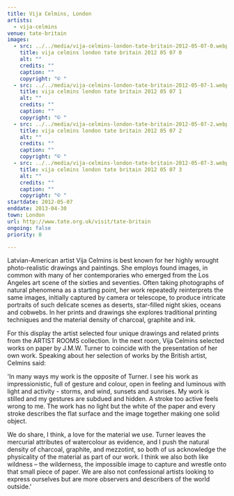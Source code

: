 ```yaml
---
title: Vija Celmins, London
artists:
  - vija-celmins
venue: tate-britain
images:
  - src: ../../media/vija-celmins-london-tate-britain-2012-05-07-0.webp
    title: vija celmins london tate britain 2012 05 07 0
    alt: ""
    credits: ""
    caption: ""
    copyright: "© "
  - src: ../../media/vija-celmins-london-tate-britain-2012-05-07-1.webp
    title: vija celmins london tate britain 2012 05 07 1
    alt: ""
    credits: ""
    caption: ""
    copyright: "© "
  - src: ../../media/vija-celmins-london-tate-britain-2012-05-07-2.webp
    title: vija celmins london tate britain 2012 05 07 2
    alt: ""
    credits: ""
    caption: ""
    copyright: "© "
  - src: ../../media/vija-celmins-london-tate-britain-2012-05-07-3.webp
    title: vija celmins london tate britain 2012 05 07 3
    alt: ""
    credits: ""
    caption: ""
    copyright: "© "
startdate: 2012-05-07
enddate: 2013-04-30
town: London
url: http://www.tate.org.uk/visit/tate-britain
ongoing: false
priority: 0

---
```


Latvian-American artist Vija Celmins is best known for her highly wrought photo-realistic drawings and paintings. She employs found images, in common with many of her contemporaries who emerged from the Los Angeles art scene of the sixties and seventies. Often taking photographs of natural phenomena as a starting point, her work repeatedly reinterprets the same images, initially captured by camera or telescope, to produce intricate portraits of such delicate scenes as deserts, star-filled night skies, oceans and cobwebs. In her prints and drawings she explores traditional printing techniques and the material density of charcoal, graphite and ink.

For this display the artist selected four unique drawings and related prints from the ARTIST ROOMS collection. In the next room, Vija Celmins selected works on paper by J.M.W. Turner to coincide with the presentation of her own work. Speaking about her selection of works by the British artist, Celmins said:

'In many ways my work is the opposite of Turner. I see his work as impressionistic, full of gesture and colour, open in feeling and luminous with light and activity - storms, and wind, sunsets and sunrises. My work is stilled and my gestures are subdued and hidden. A stroke too active feels wrong to me. The work has no light but the white of the paper and every stroke describes the flat surface and the image together making one solid object.

We do share, I think, a love for the material we use. Turner leaves the mercurial attributes of watercolour as evidence, and I push the natural density of charcoal, graphite, and mezzotint, so both of us acknowledge the physicality of the material as part of our work. I think we also both like wildness – the wilderness, the impossible image to capture and wrestle onto that small piece of paper. We are also not confessional artists looking to express ourselves but are more observers and describers of the world outside.'

